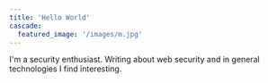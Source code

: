 ```yaml
---
title: 'Hello World'
cascade:
  featured_image: '/images/m.jpg'
---
```


I'm a security enthusiast. Writing about web security and in general technologies I find interesting.

